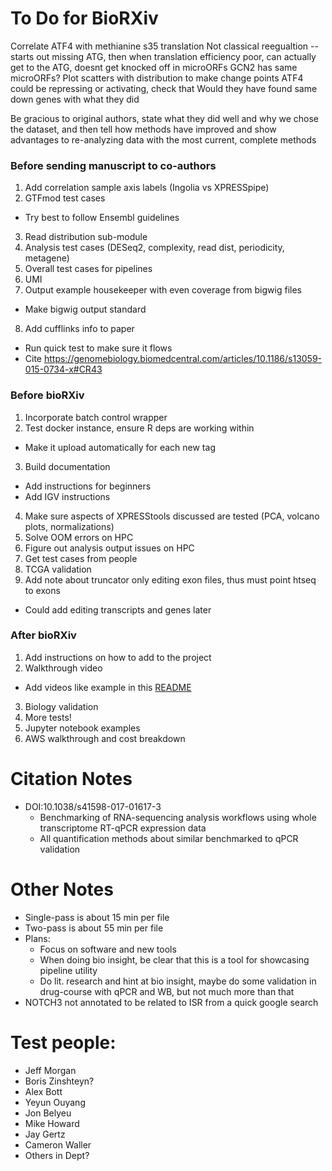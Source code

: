 # To Do for BioRXiv
<!--- Finished
Bio insight section
Export single summary images
  - Fix so it doesn't keep subplots as it goes
-->

Correlate ATF4 with methianine s35 translation
Not classical reegualtion -- starts out missing ATG, then when translation efficiency poor, can actually get to the ATG, doesnt get knocked off in microORFs
GCN2 has same microORFs?
Plot scatters with distribution to make change points
ATF4 could be repressing or activating, check that
Would they have found same down genes with what they did

Be gracious to original authors, state what they did well and why we chose the dataset, and then tell how methods have improved and show advantages to re-analyzing data with the most current, complete methods

### Before sending manuscript to co-authors
1. Add correlation sample axis labels (Ingolia vs XPRESSpipe)
2. GTFmod test cases
  - Try best to follow Ensembl guidelines
3. Read distribution sub-module
4. Analysis test cases (DESeq2, complexity, read dist, periodicity, metagene)
5. Overall test cases for pipelines
6. UMI
7. Output example housekeeper with even coverage from bigwig files
  - Make bigwig output standard
8. Add cufflinks info to paper
  - Run quick test to make sure it flows
  - Cite https://genomebiology.biomedcentral.com/articles/10.1186/s13059-015-0734-x#CR43

### Before bioRXiv
1. Incorporate batch control wrapper
2. Test docker instance, ensure R deps are working within
  - Make it upload automatically for each new tag
3. Build documentation
  - Add instructions for beginners
  - Add IGV instructions
4. Make sure aspects of XPRESStools discussed are tested (PCA, volcano plots, normalizations)
5. Solve OOM errors on HPC
6. Figure out analysis output issues on HPC
7. Get test cases from people
8. TCGA validation
9. Add note about truncator only editing exon files, thus must point htseq to exons
  - Could add editing transcripts and genes later

### After bioRXiv
1. Add instructions on how to add to the project
2. Walkthrough video
  - Add videos like example in this [README](https://github.com/manubot/manubot)
3. Biology validation
4. More tests!
5. Jupyter notebook examples
6. AWS walkthrough and cost breakdown




# Citation Notes
- DOI:10.1038/s41598-017-01617-3
  - Benchmarking of RNA-sequencing analysis workflows using whole transcriptome RT-qPCR expression data
  - All quantification methods about similar benchmarked to qPCR validation

# Other Notes
- Single-pass is about 15 min per file
- Two-pass is about 55 min per file
- Plans:
  - Focus on software and new tools
  - When doing bio insight, be clear that this is a tool for showcasing pipeline utility
  - Do lit. research and hint at bio insight, maybe do some validation in drug-course with qPCR and WB, but not much more than that
- NOTCH3 not annotated to be related to ISR from a quick google search


# Test people:
- Jeff Morgan
- Boris Zinshteyn?
- Alex Bott
- Yeyun Ouyang
- Jon Belyeu
- Mike Howard
- Jay Gertz
- Cameron Waller
- Others in Dept?
